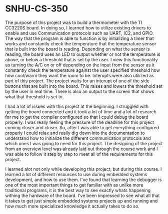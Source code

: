 # SNHU-CS-350

The purpose of this project was to build a thermometer with the TI CC3220S board. In doing so, I learned how to utilize existing drivers to enable and use Communication protocols such as UART, IC2, and GPIO. The way that the program is able to function is by initializing a timer that works and constantly check the temperature that the temperature sensor that is built into the board is reading. Depending on what the sensor is reading, the board uses an LED to output whether or not the temperature is above, or below a threshold that is set by the user. I view this functionality as turning the A/C on or off depending on the input from the sensor as it constantly check the temperature against the user specified threshold how how cool/warm they want the room to be. Interupts were also utilized as part of this project. The project waits for an interupt of one of the side buttons that are built into the board. This raises and lowers the threshold set by the user in real time. There is also an output to the screen that shows what that threshold is set to. 


I had a lot of issues with this project at the beginning. I struggled with getting the board connected and it took a lot of time and a lot of research for me to get the compiler configured so that I could debug the board properly. I was really feeling the pressure of the deadline for this project coming closer and closer. So, after I was able to get everything configured properly I could relax and really dig down into the documentation to understand how to initialize the different communication protocols and which ones I was going to need for this project. The designing of the project from an overview level was already laid out through the course work and I was able to follow it step by step to meet all of the requirements for this project. 

I learned alot not only while developing this project, but during this course. I learned a lot of different resources to use during embedded systems development, and how to use them. I've found that learning the debugger is one of the most important things to get familiar with as unlike more traditional programs, it is the best way to see exactly whats happening withing the hardware of the board. I've been impressed to see what all that it takes to get just simple embedded systems projects up and running and how much more specialized knowledge it actually takes to do so. 
